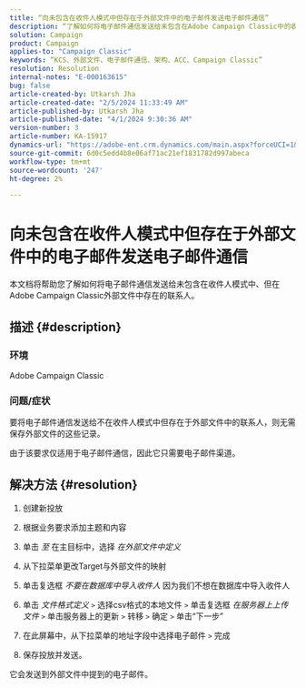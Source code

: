 ```yaml
---
title: “向未包含在收件人模式中但存在于外部文件中的电子邮件发送电子邮件通信”
description: “了解如何将电子邮件通信发送给未包含在Adobe Campaign Classic中的收件人架构中的联系人。”
solution: Campaign
product: Campaign
applies-to: "Campaign Classic"
keywords: “KCS、外部文件、电子邮件通信、架构、ACC、Campaign Classic”
resolution: Resolution
internal-notes: "E-000163615"
bug: false
article-created-by: Utkarsh Jha
article-created-date: "2/5/2024 11:33:49 AM"
article-published-by: Utkarsh Jha
article-published-date: "4/1/2024 9:30:36 AM"
version-number: 3
article-number: KA-15917
dynamics-url: "https://adobe-ent.crm.dynamics.com/main.aspx?forceUCI=1&pagetype=entityrecord&etn=knowledgearticle&id=2d30ec6d-1ac4-ee11-9079-6045bd0065f9"
source-git-commit: 6d0c5edd4b8e06af71ac21ef1831782d997abeca
workflow-type: tm+mt
source-wordcount: '247'
ht-degree: 2%

---
```


# 向未包含在收件人模式中但存在于外部文件中的电子邮件发送电子邮件通信


本文档将帮助您了解如何将电子邮件通信发送给未包含在收件人模式中、但在Adobe Campaign Classic外部文件中存在的联系人。

## 描述 {#description}


### <b>环境</b>

Adobe Campaign Classic



### 问题/症状

要将电子邮件通信发送给不在收件人模式中但存在于外部文件中的联系人，则无需保存外部文件的这些记录。

由于该要求仅适用于电子邮件通信，因此它只需要电子邮件渠道。


## 解决方法 {#resolution}


1. 创建新投放


2. 根据业务要求添加主题和内容


3. 单击 *至* 在主目标中，选择 *在外部文件中定义*


4. 从下拉菜单更改Target与外部文件的映射


5. 单击复选框 *不要在数据库中导入收件人* 因为我们不想在数据库中导入收件人


6. 单击 *文件格式定义* `>`  选择csv格式的本地文件 `>`  单击复选框 *在服务器上上传文件* `>`  单击服务器上的更新 `>`  转移 `>`  确定 `>`  单击“下一步”


7. 在此屏幕中，从下拉菜单的地址字段中选择电子邮件 `>`  完成


8. 保存投放并发送。




它会发送到外部文件中提到的电子邮件。


